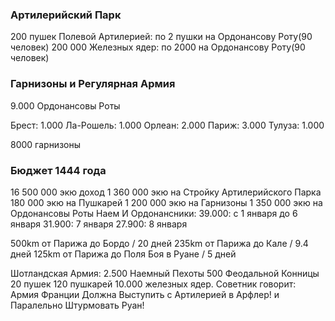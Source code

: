 ### Артилерийский Парк

200 пушек Полевой Артилерией: по 2 пушки на Ордонансову Роту(90 человек)
200 000 Железных ядер: по 2000 на Ордонансову Роту(90 человек)


### Гарнизоны и Регулярная Армия

9.000 Ордонансовы Роты

Брест: 1.000
Ла-Рошель: 1.000
Орлеан: 2.000
Париж: 3.000
Тулуза: 1.000

8000 гарнизоны

### Бюджет 1444 года

16 500 000 экю доход
1 360 000 экю на Стройку Артилерийского Парка
180 000 экю на Пушкарей
1 200 000 экю на Гарнизоны
1 350 000 экю на Ордонансовы Роты
Наем И Ордонансники:
39.000: с 1 января до 6 января
31.900: 7 января
27.900: 8 января


500km от Парижа до Бордо / 20 дней
235km от Парижа до Кале / 9.4 дней
125km от Парижа до Поля Боя в Руане / 5 дней


Шотландская Армия: 2.500 Наемный Пехоты
500 Феодальной Конницы
20 пушек
120 пушкарей
10.000 железных ядер. Советник говорит: Армия Франции Должна Выступить с Артилерией в Арфлер! и Паралельно Штурмовать Руан!
